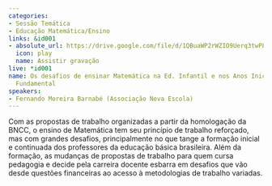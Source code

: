 ```yaml
---
categories:
- Sessão Temática
- Educação Matemática/Ensino
links: &id001
- absolute_url: https://drive.google.com/file/d/1QBuaWP2rWZIO9Uerq3twP8dDCmcTiKs4/view?usp=sharing
  icon: play
  name: Assistir gravação
live: *id001
name: Os desafios de ensinar Matemática na Ed. Infantil e nos Anos Iniciais do Ensino
  Fundamental
speakers:
- Fernando Moreira Barnabé (Associação Nova Escola)
---
```


Com as propostas de trabalho organizadas a partir da homologação da BNCC, o ensino de Matemática tem seu princípio de trabalho reforçado, mas com grandes desafios, principalmente no que tange a formação inicial e continuada dos professores da educação básica brasileira. Além da formação, as mudanças de propostas de trabalho para quem cursa pedagogia e decide pela carreira docente esbarra em desafios que vão desde questões financeiras ao acesso à metodologias de trabalho variadas.